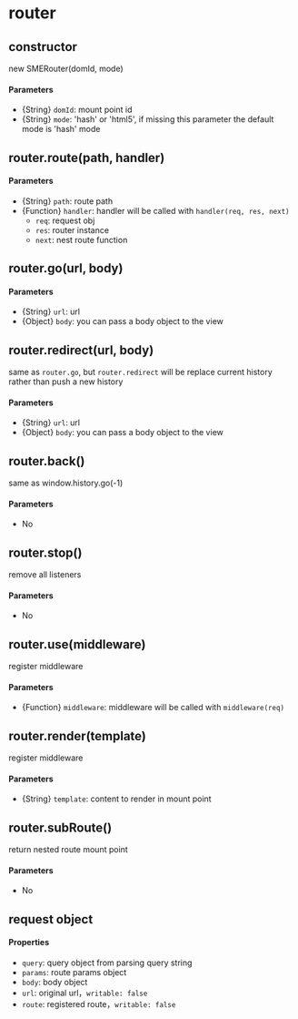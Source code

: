 
# router

## constructor

new SMERouter(domId, mode)

#### Parameters

- {String} `domId`: mount point id
- {String} `mode`: 'hash' or 'html5', if missing this parameter the default mode is 'hash' mode

## router.route(path, handler)

#### Parameters

- {String} `path`: route path
- {Function} `handler`: handler will be called with `handler(req, res, next)`
  - `req`: request obj
  - `res`: router instance
  - `next`: nest route function

## router.go(url, body)

#### Parameters

- {String} `url`: url
- {Object} `body`: you can pass a body object to the view

## router.redirect(url, body)

same as `router.go`, but `router.redirect` will be replace current history rather than push a new history

#### Parameters

- {String} `url`: url
- {Object} `body`: you can pass a body object to the view

## router.back()

same as window.history.go(-1)

#### Parameters

- No

## router.stop()

remove all listeners

#### Parameters

- No

## router.use(middleware)

register middleware

#### Parameters

- {Function} `middleware`: middleware will be called with `middleware(req)`

## router.render(template)

register middleware

#### Parameters

- {String} `template`: content to render in mount point

## router.subRoute()

return nested route mount point

#### Parameters

- No

## request object

#### Properties

- `query`: query object from parsing query string
- `params`: route params object
- `body`: body object
- `url`: original url，`writable: false`
- `route`: registered route，`writable: false`
